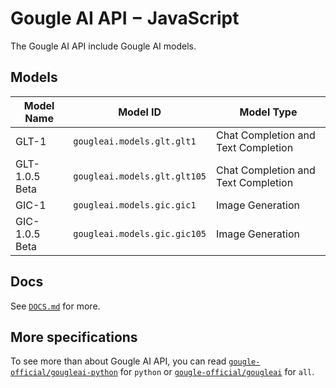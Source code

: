 # Gougle AI API − JavaScript
The Gougle AI API include Gougle AI models.

## Models
| Model Name     | Model ID                     | Model Type                          |
| -------------- | ---------------------------- | ----------------------------------- |
| GLT-1          | `gougleai.models.glt.glt1`   | Chat Completion and Text Completion |
| GLT-1.0.5 Beta | `gougleai.models.glt.glt105` | Chat Completion and Text Completion |
| GIC-1          | `gougleai.models.gic.gic1`   | Image Generation                    |
| GIC-1.0.5 Beta | `gougleai.models.gic.gic105` | Image Generation                    |

## Docs
See [`DOCS.md`](https://github.com/gougle-official/gougleai-javascript/blob/main/DOCS.md) for more.

## More specifications
To see more than about Gougle AI API, you can read [`gougle-official/gougleai-python`](https://www.github.com/gougle-official/gougleai-python) for `python` or [`gougle-official/gougleai`](https://www.github.com/gougle-official/gougleai) for `all`. 
